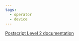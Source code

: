 ```yaml
---
tags:
  - operator
  - device
---
```

[Postscript Level 2 documentation](https://hepunx.rl.ac.uk/~adye/psdocs/ref/PSL2m.html#moveto)